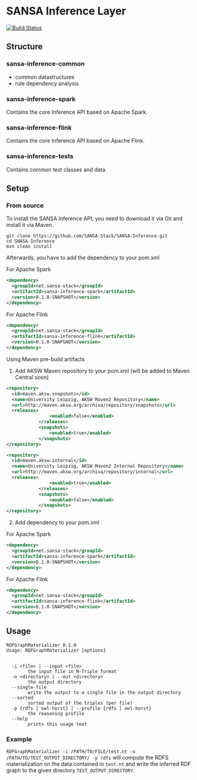 # SANSA Inference Layer
[![Build Status](https://ci.aksw.org/jenkins/job/SANSA%20Inference%20Layer/job/develop/badge/icon)](https://ci.aksw.org/jenkins/job/SANSA%20Inference%20Layer/job/develop/)

## Structure
### sansa-inference-common
* common datastructures
* rule dependency analysis 

### sansa-inference-spark
Contains the core Inference API based on Apache Spark.

### sansa-inference-flink
Contains the core Inference API based on Apache Flink.

### sansa-inference-tests
Contains common test classes and data.


## Setup
### From source

To install the SANSA Inference API, you need to download it via Git and install it via Maven.
```shell
git clone https://github.com/SANSA-Stack/SANSA-Inference.git
cd SNASA-Inference
mvn clean install
```
Afterwards, you have to add the dependency to your pom.xml

For Apache Spark
```xml
<dependency>
  <groupId>net.sansa-stack</groupId>
  <artifactId>sansa-inference-spark</artifactId>
  <version>0.1.0-SNAPSHOT</version>
</dependency>
```
For Apache Flink
```xml
<dependency>
  <groupId>net.sansa-stack</groupId>
  <artifactId>sansa-inference-flink</artifactId>
  <version>0.1.0-SNAPSHOT</version>
</dependency>
```
Using Maven pre-build artifacts

1. Add AKSW Maven repository to your pom.xml (will be added to Maven Central soon)
```xml
<repository>
  <id>maven.aksw.snapshots</id>
  <name>University Leipzig, AKSW Maven2 Repository</name>
  <url>http://maven.aksw.org/archiva/repository/snapshots</url>
  <releases>
				<enabled>false</enabled>
			</releases>
			<snapshots>
				<enabled>true</enabled>
			</snapshots>
</repository>

<repository>
  <id>maven.aksw.internal</id>
  <name>University Leipzig, AKSW Maven2 Internal Repository</name>
  <url>http://maven.aksw.org/archiva/repository/internal</url>
  <releases>
				<enabled>true</enabled>
			</releases>
			<snapshots>
				<enabled>false</enabled>
			</snapshots>
</repository>
```
2. Add dependency to your pom.xml

For Apache Spark
```xml
<dependency>
  <groupId>net.sansa-stack</groupId>
  <artifactId>sansa-inference-spark</artifactId>
  <version>0.1.0-SNAPSHOT</version>
</dependency>
```
For Apache Flink
```xml
<dependency>
  <groupId>net.sansa-stack</groupId>
  <artifactId>sansa-inference-flink</artifactId>
  <version>0.1.0-SNAPSHOT</version>
</dependency>
```

## Usage
```
RDFGraphMaterializer 0.1.0
Usage: RDFGraphMaterializer [options]
 
 
  -i <file> | --input <file>
        the input file in N-Triple format
  -o <directory> | --out <directory>
        the output directory
  --single-file
        write the output to a single file in the output directory
  --sorted
        sorted output of the triples (per file)
  -p {rdfs | owl-horst} | --profile {rdfs | owl-horst}
        the reasoning profile
  --help
        prints this usage text
```
### Example

`RDFGraphMaterializer -i /PATH/TO/FILE/test.nt -o /PATH/TO/TEST_OUTPUT_DIRECTORY/ -p rdfs` will compute the RDFS materialization on the data contained in `test.nt` and write the inferred RDF graph to the given directory `TEST_OUTPUT_DIRECTORY`.
